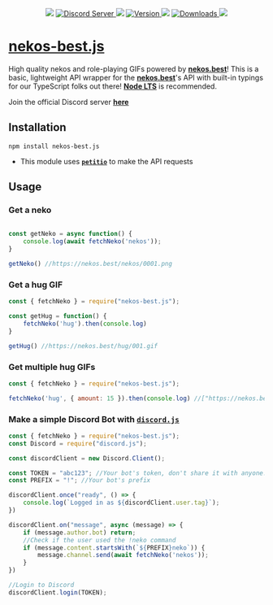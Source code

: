 <div align="center">
    <p>
        <img src="https://dummyimage.com/2x20/ff00ae/ff00ae.png" /> 
        <a href="https://discord.gg/2NsE7akmM5">
            <img src="https://img.shields.io/discord/793810017681276960?maxAge=3600&style=flat&logo=discord&color=619cf8&logoColor=white" alt="Discord Server" />
        </a>
        <img src="https://dummyimage.com/2x20/ff00ae/ff00ae.png" />
		<a href="https://www.npmjs.com/package/nekos-best.js">
        	<img src="https://img.shields.io/npm/v/nekos-best.js.svg?maxAge=3600&style=flat&logo=npm&color=ff5540" alt="Version" />
		</a>
        <img src="https://dummyimage.com/2x20/ff00ae/ff00ae.png" />
		<a href="https://www.npmjs.com/package/nekos-best.js">
        	<img src="https://img.shields.io/npm/dt/nekos-best.js.svg?maxAge=3600&style=flat&logo=npm&color=ff5540" alt="Downloads" />
		</a>
        <img src="https://dummyimage.com/2x20/ff00ae/ff00ae.png" />
    </p>
</div>

# [nekos-best.js](https://www.npmjs.com/package/nekos-best.js)
High quality nekos and role-playing GIFs powered by **[nekos.best](https://nekos.best)**!
This is a basic, lightweight API wrapper for the **[nekos.best](https://nekos.best)**'s API with built-in typings for our TypeScript folks out there!
**[Node LTS](https://nodejs.org/en/download/)** is recommended.

Join the official Discord server **[here](https://nekos.best/discord)**

## Installation

```npm install nekos-best.js```

 - This module uses **[`petitio`](https://www.npmjs.com/package/petitio)** to make the API requests

## Usage

### Get a neko
```js

const getNeko = async function() {
	console.log(await fetchNeko('nekos'));
}

getNeko() //https://nekos.best/nekos/0001.png
```

### Get a hug GIF
```js
const { fetchNeko } = require("nekos-best.js");

const getHug = function() {
	fetchNeko('hug').then(console.log)
}

getHug() //https://nekos.best/hug/001.gif
```

### Get multiple hug GIFs
```js
const { fetchNeko } = require("nekos-best.js");

fetchNeko('hug', { amount: 15 }).then(console.log) //["https://nekos.best/hug/001.gif", "https://nekos.best/hug/002.gif", ..., "https://nekos.best/hug/015.gif"]
```

### Make a simple Discord Bot with [`discord.js`](https://www.npmjs.com/package/discord.js)

```js
const { fetchNeko } = require("nekos-best.js");
const Discord = require("discord.js");

const discordClient = new Discord.Client();

const TOKEN = "abc123"; //Your bot's token, don't share it with anyone!
const PREFIX = "!"; //Your bot's prefix

discordClient.once("ready", () => {
    console.log(`Logged in as ${discordClient.user.tag}`);
})

discordClient.on("message", async (message) => {
    if (message.author.bot) return;
    //Check if the user used the !neko command
    if (message.content.startsWith(`${PREFIX}neko`)) {
        message.channel.send(await fetchNeko('nekos'));
    }
})

//Login to Discord
discordClient.login(TOKEN);
```
